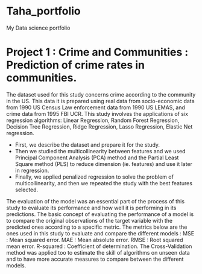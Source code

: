 # Taha_portfolio
My Data science portfolio
# Project 1 : Crime and Communities : Prediction of crime rates in communities.
The dataset used for this study concerns crime according to the community in the US. This data it is prepared using real data from socio-economic data from 1990 US Census Law enforcement data from 1990 US LEMAS, and crime data from 1995 FBI UCR. This study involves the applications of six regression algorithms: Linear Regression, Random Forest Regression, Decision Tree Regression, Ridge Regression, Lasso Regression, Elastic Net regression.
* First, we describe the dataset and prepare it for the study. 
* Then we studied the multicollinearity between features and we used Principal Component Analysis (PCA) method and the Partial Least Square method (PLS) to reduce dimension (ie. features) and use it later in regression. 
* Finally, we applied penalized regression to solve the problem of multicollinearity, and then we repeated the study with the best features selected.

The evaluation of the model was an essential part of the process of this study to evaluate its performance and how well it is performing in its predictions. The basic concept of evaluating the performance of a model is to compare the original observations of the target variable with the predicted ones according to a specific metric. The metrics below are the ones used in this study to evaluate and compare the different models : MSE : Mean squared error. MAE : Mean absolute error. RMSE : Root squared mean error. R-squared : Coefficient of determination. The Cross-Validation method was applied too to estimate the skill of algorithms on unseen data and to have more accurate measures to compare between the different models.
